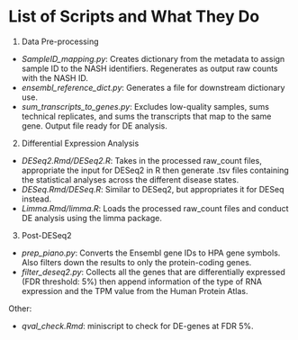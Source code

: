 # List of Scripts and What They Do  
1. Data Pre-processing  
* *SampleID_mapping.py*: Creates dictionary from the metadata to assign sample ID to
 the NASH identifiers. Regenerates as output raw counts with the NASH ID.  
* *ensembl_reference_dict.py*: Generates a file for downstream dictionary use.  
* *sum_transcripts_to_genes.py*: Excludes low-quality samples, sums technical replicates,
and sums the transcripts that map to the same gene. Output file ready for DE analysis.

2. Differential Expression Analysis
* *DESeq2.Rmd/DESeq2.R*: Takes in the processed raw_count files, appropriate the
input for DESeq2 in R then generate .tsv files containing the statistical analyses
across the different disease states.   
* *DESeq.Rmd/DESeq.R*: Similar to DESeq2, but appropriates it for DESeq instead.   
* *Limma.Rmd/limma.R*: Loads the processed raw_count files and conduct DE analysis using
the limma package.  

3. Post-DESeq2  
* *prep_piano.py*: Converts the Ensembl gene IDs to HPA gene symbols. Also
filters down the results to only the protein-coding genes.
* *filter_deseq2.py*: Collects all the genes that are differentially expressed
(FDR threshold: 5%) then append information of the type of RNA expression and the 
TPM value from the Human Protein Atlas.


Other:
* *qval_check.Rmd*: miniscript to check for DE-genes at FDR 5%.
